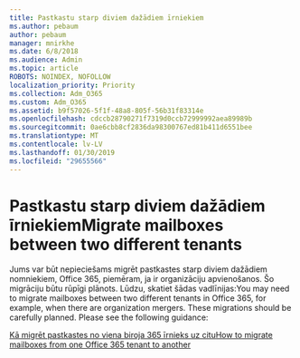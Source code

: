 ```yaml
---
title: Pastkastu starp diviem dažādiem īrniekiem
ms.author: pebaum
author: pebaum
manager: mnirkhe
ms.date: 6/8/2018
ms.audience: Admin
ms.topic: article
ROBOTS: NOINDEX, NOFOLLOW
localization_priority: Priority
ms.collection: Adm_O365
ms.custom: Adm_O365
ms.assetid: b9f57026-5f1f-48a8-805f-56b31f83314e
ms.openlocfilehash: cdccb28790271f7319d0ccb72999992aea89989b
ms.sourcegitcommit: 0ae6cbb8cf2836da98300767ed81b411d6551bee
ms.translationtype: MT
ms.contentlocale: lv-LV
ms.lasthandoff: 01/30/2019
ms.locfileid: "29655566"
---
```

# <a name="migrate-mailboxes-between-two-different-tenants"></a><span data-ttu-id="bd3f3-102">Pastkastu starp diviem dažādiem īrniekiem</span><span class="sxs-lookup"><span data-stu-id="bd3f3-102">Migrate mailboxes between two different tenants</span></span>

<span data-ttu-id="bd3f3-p101">Jums var būt nepieciešams migrēt pastkastes starp diviem dažādiem nomniekiem, Office 365, piemēram, ja ir organizāciju apvienošanos. Šo migrāciju būtu rūpīgi plānots. Lūdzu, skatiet šādas vadlīnijas:</span><span class="sxs-lookup"><span data-stu-id="bd3f3-p101">You may need to migrate mailboxes between two different tenants in Office 365, for example, when there are organization mergers. These migrations should be carefully planned. Please see the following guidance:</span></span>
  
[<span data-ttu-id="bd3f3-106">Kā migrēt pastkastes no viena biroja 365 īrnieks uz citu</span><span class="sxs-lookup"><span data-stu-id="bd3f3-106">How to migrate mailboxes from one Office 365 tenant to another</span></span>](https://support.office.com/article/how-to-migrate-mailboxes-from-one-office-365-tenant-to-another-65af7d77-3e79-44d4-9173-04fd991358b7)
  

